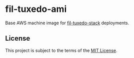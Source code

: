 # fil-tuxedo-ami

Base AWS machine image for [fil-tuxedo-stack](https://github.com/companieshouse/fil-tuxedo-stack) deployments.

## License

This project is subject to the terms of the [MIT License](/LICENSE).
